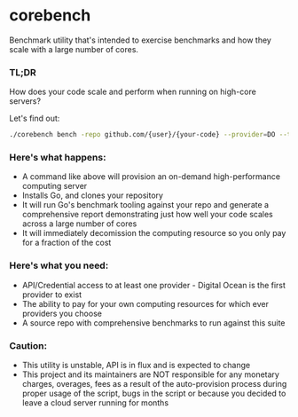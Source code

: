 # corebench
Benchmark utility that's intended to exercise benchmarks and how they scale with a large number of cores.

### TL;DR
How does your code scale and perform when running on high-core servers?

Let's find out:

```sh
./corebench bench -repo github.com/{user}/{your-code} --provider=DO --token=XXX --cpu=1,2,4,8,16,32,64,128
```

### Here's what happens:
* A command like above will provision an on-demand high-performance computing server
* Installs Go, and clones your repository
* It will run Go's benchmark tooling against your repo and generate a comprehensive report demonstrating just how well your code scales across a large number of cores
* It will immediately decomission the computing resource so you only pay for a fraction of the cost

### Here's what you need:
* API/Credential access to at least one provider - Digital Ocean is the first provider to exist
* The ability to pay for your own computing resources for which ever providers you choose
* A source repo with comprehensive benchmarks to run against this suite

### Caution:
* This utility is unstable, API is in flux and is expected to change
* This project and its maintainers are NOT responsible for any monetary charges, overages, fees as a result of the auto-provision process during proper usage of the script, bugs in the script or because you decided to leave a cloud server running for months

